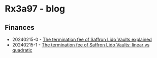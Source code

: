# Rx3a97 - blog

## Finances

* 20240215-0 - [The termination fee of Saffron Lido Vaults explained](./post1/)
* 20240215-1 - [The termination fee of Saffron Lido Vaults: linear vs quadratic](./post2/)

